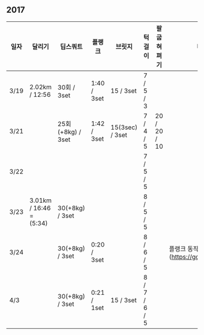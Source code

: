 ## 2017

| 일자 | 달리기 | 딥스쿼트 | 플랭크 | 브릿지 | 턱걸이 | 팔굽혀펴기 | 비고 |
|---|---|---|---|---|---|---|---|
| 3/19 | 2.02km / 12:56 | 30회 / 3set | 1:40 / 3set | 15 / 3set | 7 / 5 / 3 | | |
| 3/21 | | 25회(+8kg) / 3set | 1:42 / 3set | 15(3sec) / 3set | 7 / 4 / 5 | 20 / 20 / 10 | |
| 3/22 | | | | | 7 / 5 / 5 |  | |
| 3/23 | 3.01km / 16:46 = (5:34) | 30(+8kg) / 3set | | | 8 / 5 / 5 |  | |
| 3/24 | | 30(+8kg) / 3set | 0:20 / 3set | | 8 / 6 / 5 |  | 플랭크 동작 업그레이드(https://goo.gl/10s62r) |
| 4/3 |  | 30(+8kg) / 3set | 0:21 / 1set | 15 / 3set | 8 / 7 / 6 / 5 |  | |
